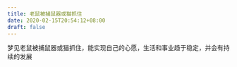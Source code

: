 ```yaml
---
title: 老鼠被捕鼠器或猫抓住
date: 2020-02-15T20:54:12+08:00
draft: false
---
```


梦见老鼠被捕鼠器或猫抓住，能实现自己的心愿，生活和事业趋于稳定，并会有持续的发展